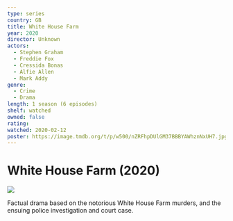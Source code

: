 ```yaml
---
type: series
country: GB
title: White House Farm
year: 2020
director: Unknown
actors:
  - Stephen Graham
  - Freddie Fox
  - Cressida Bonas
  - Alfie Allen
  - Mark Addy
genre:
  - Crime
  - Drama
length: 1 season (6 episodes)
shelf: watched
owned: false
rating:
watched: 2020-02-12
poster: https://image.tmdb.org/t/p/w500/nZRFhpDUlGM37BBBYAWhznNxUH7.jpg
---
```


# White House Farm (2020)

![](https://image.tmdb.org/t/p/w500/nZRFhpDUlGM37BBBYAWhznNxUH7.jpg)

Factual drama based on the notorious White House Farm murders, and the ensuing police investigation and court case.